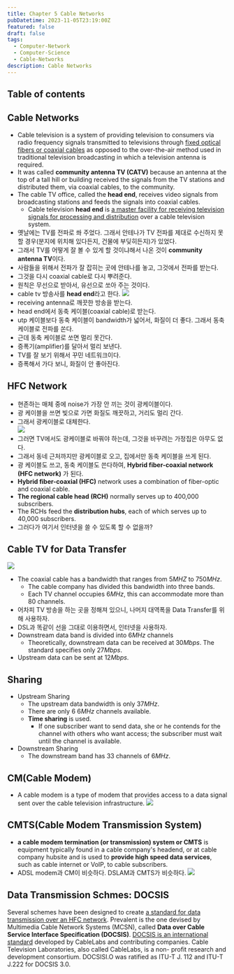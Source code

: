```yaml
---
title: Chapter 5 Cable Networks
pubDatetime: 2023-11-05T23:19:00Z
featured: false
draft: false
tags:
  - Computer-Network
  - Computer-Science
  - Cable-Networks
description: Cable Networks
---
```


## Table of contents

## Cable Networks

- Cable television is a system of providing television to consumers via radio frequency signals transmitted to televisions through <u>fixed optical fibers or coaxial cables</u> as opposed to the over-the-air method used in traditional television broadcasting in which a television antenna is required.
- It was called **community antenna TV (CATV)** because an antenna at the top of a tall hill or building received the signals from the TV stations and distributed them, via coaxial cables, to the community.
- The cable TV office, called the **head end**, receives video signals from broadcasting stations and feeds the signals into coaxial cables.
  - Cable television **head end** is <u>a master facility for receiving television signals for processing and distribution</u> over a cable television system.
- 옛날에는 TV를 전파로 쏴 주었다. 그래서 안테나가 TV 전파를 제대로 수신하지 못할 경우(분지에 위치해 있다든지, 건물에 부딪히든지)가 있었다.
- 그래서 TV를 어떻게 잘 볼 수 있게 할 것이냐해서 나온 것이 **community antenna TV**이다.
- 사람들을 위해서 전파가 잘 잡히는 곳에 안테나를 놓고, 그것에서 전파를 받는다.
- 그것을 다시 coaxial cable로 다시 뿌려준다.
- 원칙은 무선으로 받아서, 유선으로 쏘아 주는 것이다.
- cable tv 방송사를 **head end**라고 한다.
  ![](https://res.cloudinary.com/gyunseo-blog/image/upload/f_auto/v1699263699/image_tnwrz1.png)
- receiving antenna로 깨끗한 방송을 받는다.
- head end에서 동축 케이블(coaxial cable)로 받는다.
- utp 케이블보다 동축 케이블이 bandwidth가 넓어서, 화질이 더 좋다. 그래서 동축 케이블로 전파를 쏜다.
- 근데 동축 케이블로 쏘면 멀리 못간다.
- 증폭기(amplifier)를 달아서 멀리 보낸다.
- TV를 잘 보기 위해서 꾸민 네트워크이다.
- 증폭해서 가다 보니, 화질이 안 좋아진다.

## HFC Network

- 현존하는 매체 중에 noise가 가장 안 끼는 것이 광케이블이다.
- 광 케이블을 쓰면 빛으로 가면 화질도 깨끗하고, 거리도 멀리 간다.
- 그래서 광케이블로 대체한다.  
  ![](https://res.cloudinary.com/gyunseo-blog/image/upload/f_auto/v1699263878/image_gemveo.png)
- 그러면 TV에서도 광케이블로 바꿔야 하는데, 그것을 바꾸려는 가정집은 아무도 없다.
- 그래서 동네 근처까지만 광케이블로 오고, 집에서만 동축 케이블을 쓰게 된다.
- 광 케이블도 쓰고, 동축 케이블도 쓴다하여, **Hybrid fiber-coaxial network (HFC network)** 가 된다.
- **Hybrid fiber-coaxial (HFC)** network uses a combination of fiber-optic and coaxial cable.
- **The regional cable head (RCH)** normally serves up to 400,000 subscribers.
- The RCHs feed the **distribution hubs**, each of which serves up to 40,000 subscribers.
- 그러다가 여기서 인터넷을 쓸 수 있도록 할 수 없을까?

## Cable TV for Data Transfer

![](https://res.cloudinary.com/gyunseo-blog/image/upload/f_auto/v1699264738/image_hwg3yh.png)

- The coaxial cable has a bandwidth that ranges from $5MHZ$ to $750MHz$.
  - The cable company has divided this bandwidth into three bands.
  - Each TV channel occupies $6MHz$, this can accommodate more than 80 channels.
- 어차피 TV 방송을 하는 곳을 정해져 있으니, 나머지 대역폭을 Data Transfer를 위해 사용하자.
- DSL과 똑같이 선을 그대로 이용하면서, 인터넷을 사용하자.
- Downstream data band is divided into $6MHz$ channels
  - Theoretically, downstream data can be received at $30Mbps$. The standard specifies only $27Mbps$.
- Upstream data can be sent at $12Mbps$.

## Sharing

- Upstream Sharing
  - The upstream data bandwidth is only $37MHz$.
  - There are only 6 $6MHz$ channels available.
  - **Time sharing** is used.
    - If one subscriber want to send data, she or he contends for the channel with others who want access; the subscriber must wait until the channel is available.
- Downstream Sharing
  - The downstream band has 33 channels of $6MHz$.

## CM(Cable Modem)

- A cable modem is a type of modem that provides access to a data signal sent over the cable television infrastructure.
  ![](https://res.cloudinary.com/gyunseo-blog/image/upload/f_auto/v1699265460/image_ljkqpk.png)

## CMTS(Cable Modem Transmission System)

- **a cable modem termination (or transmission) system or CMTS** is equipment typically found in a cable company's headend, or at cable company hubsite and is used to **provide high speed data services**, such as cable internet or VoIP, to cable subscribers.
- ADSL modem과 CM이 비슷하다. DSLAM과 CMTS가 비슷하다.
  ![](https://res.cloudinary.com/gyunseo-blog/image/upload/f_auto/v1699265625/image_oglnao.png)

## Data Transmission Schmes: DOCSIS

Several schemes have been designed to create <u>a standard for
data transmission over an HFC network</u>.
Prevalent is the one devised by Multimedia Cable Network
Systems (MCSN), called **Data over Cable Service Interface
Specification (DOCSIS)**.
<u>DOCSIS is an international standard</u> developed by CableLabs
and contributing companies.
Cable Television Laboratories, also called CableLabs, is a non-
profit research and development consortium.
DOCSISI.O was ratified as ITU-T J. 112 and ITU-T J.222 for
DOCSIS 3.0.
